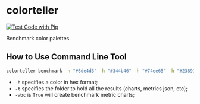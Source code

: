 # colorteller

[![Test Code with Pip](https://github.com/kausalflow/colorteller-package/actions/workflows/tests.yaml/badge.svg?branch=main)](https://github.com/kausalflow/colorteller-package/actions/workflows/tests.yaml)

Benchmark color palettes.


## How to Use Command Line Tool

```bash
colorteller benchmark -h "#8de4d3" -h "#344b46" -h "#74ee65" -h "#238910" -h "#a6c363" -h "#509d99" -wbc True -t test_colorteller_cmd
```

- `-h` specifies a color in hex format;
- `-t` specifies the folder to hold all the results (charts, metrics json, etc);
- `-wbc` is `True` will create benchmark metric charts;